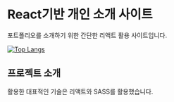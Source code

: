 <h1> React기반 개인 소개 사이트</h1>
포트폴리오를 소개하기 위한 간단한 리액트 활용 사이트입니다.

[![Top Langs](https://github-readme-stats.vercel.app/api/top-langs/?username=kangGayoung/React-portfolio-site)](https://github.com/kangGayoung/React-portfolio-site/github-readme-stats)

<h2> 프로젝트 소개</h2>

<p align="justify">
활용한 대표적인 기술은 리액트와 SASS를 활용했습니다.
</p>
